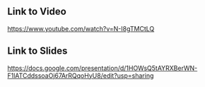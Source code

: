 ## Link to Video

https://www.youtube.com/watch?v=N-I8gTMCtLQ

## Link to Slides 

https://docs.google.com/presentation/d/1HOWsQ5tAYRXBerWN-F1lATCddssoaOj67ArRQqoHyU8/edit?usp=sharing
